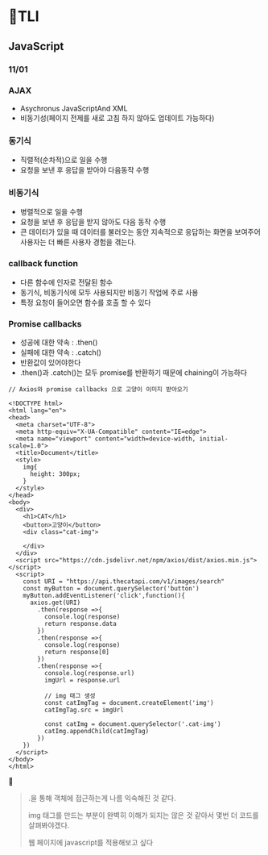 # 📗TLI

## JavaScript

### 11/01



### AJAX

- Asychronus JavaScriptAnd XML
- 비동기성(페이지 전제를 새로 고침 하지 않아도 업데이트 가능하다)



### 동기식

- 직렬적(순차적)으로 일을 수행
- 요청을 보낸 후 응답을 받아야 다음동작 수행

### 비동기식

- 병렬적으로 일을 수행
- 요청을 보낸 후 응답을 받지 않아도 다음 동작 수행
- 큰 데이터가 있을 때 데이터를 불러오는 동안 지속적으로 응답하는 화면을 보여주어 사용자는 더 빠른 사용자 경험을 겪는다.



### callback function

- 다른 함수에 인자로 전달된 함수
- 동기식, 비동기식에 모두 사용되지만 비동기 작업에 주로 사용
- 특정 요청이 들어오면 함수를 호출 할 수 있다

### Promise callbacks

- 성공에 대한 약속 : .then()
- 실패에 대한 약속 : .catch()
- 반환값이 있어야한다
- .then()과 .catch()는 모두 promise를 반환하기 때문에 chaining이 가능하다

```
// Axios와 promise callbacks 으로 고양이 이미지 받아오기

<!DOCTYPE html>
<html lang="en">
<head>
  <meta charset="UTF-8">
  <meta http-equiv="X-UA-Compatible" content="IE=edge">
  <meta name="viewport" content="width=device-width, initial-scale=1.0">
  <title>Document</title>
  <style>
    img{
      height: 300px;
    }
  </style>
</head>
<body>
  <div>
    <h1>CAT</h1>
    <button>고양이</button>
    <div class="cat-img">

    </div>
  </div>
  <script src="https://cdn.jsdelivr.net/npm/axios/dist/axios.min.js"></script>
  <script>
    const URI = "https://api.thecatapi.com/v1/images/search"
    const myButton = document.querySelector('button')
    myButton.addEventListener('click',function(){
      axios.get(URI)
        .then(response =>{
          console.log(response)
          return response.data
        })
        .then(response =>{
          console.log(response)
          return response[0]
        })
        .then(response =>{
          console.log(response.url)
          imgUrl = response.url
          
          // img 태그 생성
          const catImgTag = document.createElement('img')
          catImgTag.src = imgUrl

          const catImg = document.querySelector('.cat-img')
          catImg.appendChild(catImgTag)
        })
    })
  </script>
</body>
</html>
```



🎈

> .을 통해 객체에 접근하는게 나름 익숙해진 것 같다.
>
> img 태그를 만드는 부분이 완벽히 이해가 되지는 않은 것 같아서 몇번 더 코드를 살펴봐야겠다.
>
> 웹 페이지에 javascript를 적용해보고 싶다